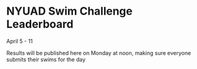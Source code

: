 # NYUAD Swim Challenge Leaderboard  
April 5 - 11  

Results will be published here on Monday at noon, making sure everyone submits their swims for the day
